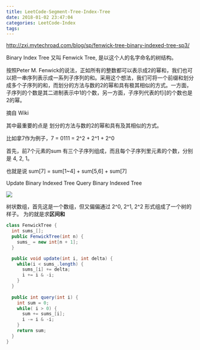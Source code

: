 ```yaml
---
title: LeetCode-Segment-Tree-Index-Tree
date: 2018-01-02 23:47:04
categories: LeetCode-Index
tags:
---
```


http://zxi.mytechroad.com/blog/sp/fenwick-tree-binary-indexed-tree-sp3/

Binary Index Tree 又叫 Fenwick Tree, 是以这个人的名字命名的树结构。

按照Peter M. Fenwick的说法，正如所有的整数都可以表示成2的幂和，我们也可以把一串序列表示成一系列子序列的和。采用这个想法，我们可将一个前缀和划分成多个子序列的和，而划分的方法与数的2的幂和具有极其相似的方式。一方面，子序列的个数是其二进制表示中1的个数，另一方面，子序列代表的f[i]的个数也是2的幂。

摘自 Wiki

其中最重要的点是 划分的方法与数的2的幂和具有及其相似的方式。

比如拿7作为例子，7 =  0111 = 2^2 + 2^1 + 2^0

首先，前7个元素的sum 有三个子序列组成，而且每个子序列里元素的个数，分别是 4, 2, 1。

也就是说
sum[7] = sum[1~4] + sum[5,6] + sum[7]


Update Binary Indexed Tree
Query Binary Indexed Tree

![](http://zxi.mytechroad.com/blog/wp-content/uploads/2018/01/sp3-2.png)

树状数组，首先这是一个数组，但又偏偏通过 2^0, 2^1, 2^2 形式组成了一个树的样子。
为的就是求**区间和**

```java
class FenwickTree {
  int sums_[];
  public FenwickTree(int n) {
    sums_ = new int[n + 1];
  }

  public void update(int i, int delta) {
    while(i < sums_.length) {
      sums_[i] += delta;
      i += i & -i;
    }
  }
  
  public int query(int i) {
    int sum = 0;
    while( i > 0) {
      sum += sums_[i];
      i -= i & -i;
    }
    return sum;
  }
}
```
